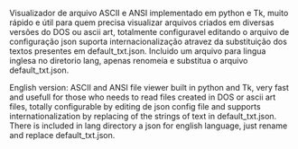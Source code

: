 Visualizador de arquivo ASCII e ANSI implementado em python e Tk, muito rápido e útil para quem precisa visualizar arquivos criados em diversas
versões do DOS ou ascii art, totalmente configuravel editando o arquivo de configuração json suporta internacionalização atravez da substituição
dos textos presentes em default_txt.json. Incluido um arquivo para lingua inglesa no diretorio lang, apenas renomeia e substitua o arquivo
default_txt.json.

English version:
ASCII and ANSI file viewer built in python and Tk, very fast and usefull for those who needs to read files created in DOS or ascii art files,
totally configurable by editing de json config file and supports internationalization by replacing of the strings of text in default_txt.json.
There is included in lang directory a json for english language, just rename and replace default_txt.json.
